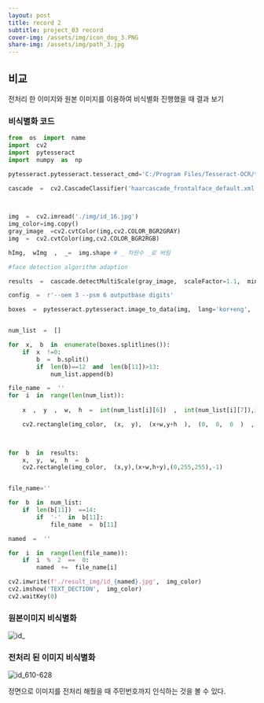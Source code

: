 ```yaml
---
layout: post
title: record 2
subtitle: project_03 record 
cover-img: /assets/img/icon_dog_3.PNG
share-img: /assets/img/path_3.jpg
---
```



## 비교
전처리 한 이미지와 원본 이미지를 이용하여 비식별화 진행했을 때 결과 보기

### 비식별화 코드 
```python
from  os  import  name
import  cv2
import  pytesseract
import  numpy  as  np

pytesseract.pytesseract.tesseract_cmd='C:/Program Files/Tesseract-OCR/tesseract.exe'

cascade  =  cv2.CascadeClassifier('haarcascade_frontalface_default.xml')

  

img  =  cv2.imread('./img/id_16.jpg')
img_color=img.copy()
gray_image  =cv2.cvtColor(img,cv2.COLOR_BGR2GRAY)
img  =  cv2.cvtColor(img,cv2.COLOR_BGR2RGB)

hImg,  wImg  ,  _=  img.shape # _ 차원수 _로 버림

#face detection algorithm adaption

results  =  cascade.detectMultiScale(gray_image,  scaleFactor=1.1,  minNeighbors=5,  minSize=(5,5))

config  =  r'--oem 3 --psm 6 outputbase digits'

boxes  =  pytesseract.pytesseract.image_to_data(img,  lang='kor+eng',  config=config)


num_list  =  []

for  x,  b  in  enumerate(boxes.splitlines()):
	if  x  !=0:
		b  =  b.split()
		if  len(b)==12  and  len(b[11])>13:
			num_list.append(b)

file_name  =  ''
for  i  in  range(len(num_list)):
	
	x  ,  y  ,  w,  h  =  int(num_list[i][6])  ,  int(num_list[i][7]),int(num_list[i][8]),int(num_list[i][9])

	cv2.rectangle(img_color,  (x,  y),  (x+w,y+h  ),  (0,  0,  0  )  ,  -1)

  

for  b  in  results:
	x,  y,  w,  h  =  b
	cv2.rectangle(img_color,  (x,y),(x+w,h+y),(0,255,255),-1)


file_name=''

for  b  in  num_list:
	if  len(b[11])  ==14:
		if  '-'  in  b[11]:
			file_name  =  b[11]

named  =  ''

for  i  in  range(len(file_name)):
	if  i  %  2  ==  0:
		named  +=  file_name[i]

cv2.imwrite(f'./result_img/id_{named}.jpg',  img_color)
cv2.imshow('TEXT_DECTION',  img_color)
cv2.waitKey(0)
```

### 원본이미지 비식별화
![id_](https://user-images.githubusercontent.com/89623096/145161617-14a8cfcb-5bf4-48b6-881a-4feeefa296e0.jpg)

### 전처리 된 이미지 비식별화
![id_610-628](https://user-images.githubusercontent.com/89623096/145161803-348c1af5-661e-430c-80b8-23622b88853e.jpg)

정면으로 이미지를 전처리 해줬을 때 주민번호까지 인식하는 것을 볼 수 있다. 
